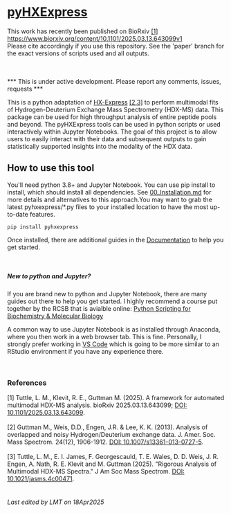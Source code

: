 # [pyHXExpress](https://github.com/tuttlelm/pyHXExpress)

This work has recently been published on BioRxiv [[1]](#1) https://www.biorxiv.org/content/10.1101/2025.03.13.643099v1 <br>
Please cite accordingly if you use this repository. See the 'paper' branch for the exact versions of scripts used and all outputs. 

<br><br>
*** This is under active development. Please report any comments, issues, requests *** 

This is a python adaptation of [HX-Express](https://www.hxms.com/HXExpress/) [[2,3]](#2) to perform multimodal fits of Hydrogen-Deuterium Exchange Mass Spectrometry (HDX-MS) data. This package can be used for high throughput analysis of entire peptide pools and beyond. The pyHXExpress tools can be used in python scripts or used interactively within Jupyter Notebooks. The goal of this project is to allow users to easily interact with their data and subsequent outputs to gain statistically supported insights into the modality of the HDX data. 

## How to use this tool

You'll need python 3.8+ and Jupyter Notebook. You can use pip install to install, which should install all dependencies. See [00_Installation.md](Documentation/00_Installation.md) for more details and alternatives to this approach.You may want to grab the latest pyhxexpress/*.py files to your installed location to have the most up-to-date features. 


    pip install pyhxexpress


Once installed, there are additional guides in the [Documentation](Documentation/01_Overview.md) to help you get started.

<br>

##### New to python and Jupyter?
If you are brand new to python and Jupyter Notebook, there are many guides out there to help you get started. I highly recommend a course put together by the RCSB that is avialble online: [Python Scripting for Biochemistry & Molecular Biology](https://pdb101.rcsb.org/train/training-events/python)

A common way to use Jupyter Notebook is as installed through Anaconda, where you then work in a web browser tab. This is fine. Personally, I strongly prefer working in [VS Code](https://code.visualstudio.com/docs/datascience/jupyter-notebooks) which is going to be more similar to an RStudio environment if you have any experience there.  

<br>

### References
<a id="1">[1]</a> 
Tuttle, L. M., Klevit, R. E., Guttman M. (2025).
A framework for automated multimodal HDX-MS analysis. 
bioRxiv 2025.03.13.643099; [DOI: 10.1101/2025.03.13.643099](https://www.biorxiv.org/content/10.1101/2025.03.13.643099v1).
<br><br>
<a id="2">[2]</a> 
Guttman M., Weis, D.D., Engen, J.R. & Lee, K. K. (2013).
Analysis of overlapped and noisy Hydrogen/Deuterium exchange data.  J. Amer. Soc. Mass Spectrom. 24(12), 1906-1912.
[DOI: 10.1007/s13361-013-0727-5](https://pubs.acs.org/doi/10.1007/s13361-013-0727-5).
<br><br>
<a id="3">[3]</a> 
Tuttle, L. M., E. I. James, F. Georgescauld, T. E. Wales, D. D. Weis, J. R. Engen, A. Nath, R. E. Klevit and M. Guttman (2025). 
"Rigorous Analysis of Multimodal HDX-MS Spectra." J Am Soc Mass Spectrom.
[DOI: 10.1021/jasms.4c00471](https://pubs.acs.org/doi/10.1021/jasms.4c00471).
<br><br>

###### Last edited by LMT on 18Apr2025
